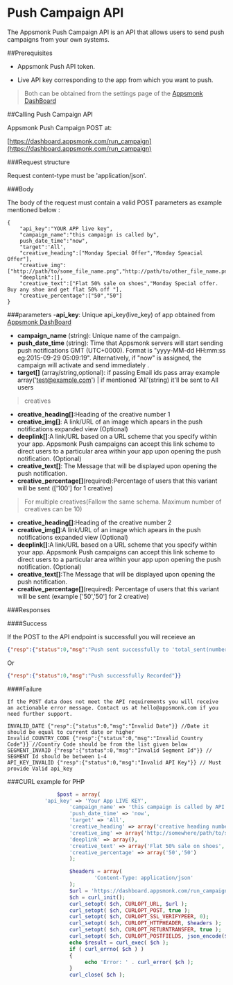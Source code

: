 # Push Campaign API

The Appsmonk Push Campaign API is an API that allows users to send push campaigns from your own systems.

##Prerequisites

- Appsmonk Push API token.

- Live API key corresponding to the app from which you want to push.


> Both can be obtained from the settings page of the [Appsmonk DashBoard](https://dashboard.appsmonk.com/)

##Calling Push Campaign API
 
Appsmonk Push Campaign POST at:

[https://dashboard.appsmonk.com/run_campaign](https://dashboard.appsmonk.com/run_campaign)

###Request structure

Request content-type must be 'application/json'.

###Body

The body of the request must contain a valid POST parameters as example mentioned below :

```
{
	"api_key":"YOUR APP live key",
	"campaign_name":"this campaign is called by",
	push_date_time":"now",
	"target":'All',
	"creative_heading":["Monday Special Offer","Monday Speacial Offer"],
	"creative_img":["http://path/to/some_file_name.png","http://path/to/other_file_name.png"],
	"deeplink":[],
	"creative_text":["Flat 50% sale on shoes","Monday Special offer. Buy any shoe and get flat 50% off "],
	"creative_percentage":["50","50"]
}
```
###parameters
-<b>api_key</b>: Unique api_key(live_key) of app obtained from [Appsmonk DashBoard](https://dashboard.appsmonk.com/)
- <b>campaign_name</b> (string): Unique name of the campaign.
- <b>push_date_time</b> (string): Time that Appsmonk servers will start sending push notifications GMT (UTC+0000). Format is "yyyy-MM-dd HH:mm:ss eg:2015-09-29 05:09:19". Alternatively, if "now" is assigned, the campaign will activate and send immediately .
- <b>target[]</b> (array/string,optional): if passing Email ids pass array example array('test@example.com') | if mentioned 'All'(string) it'll be sent to All users 

> creatives 

- <b>creative_heading[]</b>:Heading of the creative number 1				
- <b>creative_img[]</b>: A link/URL of an image which apears in the push notifications expanded view (Optional)
- <b>deeplink[]</b>:A link/URL based on a URL scheme that you specify within your app. Appsmonk Push campaigns can accept this link scheme to direct users to a particular area within your app upon opening the push notification. (Optional)
- <b>creative_text[]</b>: The Message that will be displayed upon opening the push notification. 
- <b>creative_percentage[]</b>(required):Percentage of users that this variant will be sent (['100'] for 1 creative)

> For multiple creatives(Fallow the same schema. Maximum number of creatives can be 10)

- <b>creative_heading[]</b>:Heading of the creative number 2
- <b>creative_img[]</b>:A link/URL of an image which apears in the push notifications expanded view (Optional)
- <b>deeplink[]</b>:A link/URL based on a URL scheme that you specify within your app. Appsmonk Push campaigns can accept this link scheme to direct users to a particular area within your app upon opening the push notification. (Optional)
- <b>creative_text[]</b>:The Message that will be displayed upon opening the push notification. 
- <b>creative_percentage[]</b>(required): Percentage of users that this variant will be sent (example ['50','50'] for 2 creative)

###Responses

####Success</b>

If the POST to the API endpoint is successfull you will receieve an 
```json
{"resp":{"status":0,"msg":"Push sent successfully to 'total_sent(number)' users"}}
```
Or
```json
{"resp":{"status":0,"msg":"Push successfully Recorded"}}
```
####Failure

```
If the POST data does not meet the API requirements you will receive an actionable error message. Contact us at hello@appsmonk.com if you need further support.

INVALID_DATE {"resp":{"status":0,"msg":"Invalid Date"}} //Date it should be equal to current date or higher
Invalid_COUNTRY_CODE {"resp":{"status":0,"msg":"Invalid Country Code"}} //Country Code should be from the list given below
SEGMENT_INVAID {"resp":{"status":0,"msg":"Invalid Segment Id"}} // SEGMENT Id should be between 1-4
API_KEY_INVALID {"resp":{"status":0,"msg":"Invalid API Key"}} // Must provide Valid api_key
```


###CURL example for PHP

```php
                $post = array(
		    'api_key' => 'Your App LIVE KEY',
                    'campaign_name' => 'this campaign is called by API',
                    'push_date_time' => 'now',
                    'target' => 'All',
                    'creative_heading' => array('creative heading number 1','creative heading number 2'),             
                    'creative_img' => array('http://somewhere/path/to/some_file_name.png','http://somewhere/path/to/other_file_name.png'),
                    'deeplink' => array(),
                    'creative_text' => array('Flat 50% sale on shoes','Monday Special offer. Buy any shoe and get flat 50% off'),
                    'creative_percentage' => array('50','50')
                    );

                    $headers = array(
                            'Content-Type: application/json'
                    );
                    $url = 'https://dashboard.appsmonk.com/run_campaign_api';
                    $ch = curl_init();
                    curl_setopt( $ch, CURLOPT_URL, $url );
                    curl_setopt( $ch, CURLOPT_POST, true );
                    curl_setopt( $ch, CURLOPT_SSL_VERIFYPEER, 0);
                    curl_setopt( $ch, CURLOPT_HTTPHEADER, $headers );
                    curl_setopt( $ch, CURLOPT_RETURNTRANSFER, true );
                    curl_setopt( $ch, CURLOPT_POSTFIELDS, json_encode($post));
                   	echo $result = curl_exec( $ch );
                    if ( curl_errno( $ch ) )
                    {
                         echo 'Error: ' . curl_error( $ch );
                    }
                    curl_close( $ch );
```

